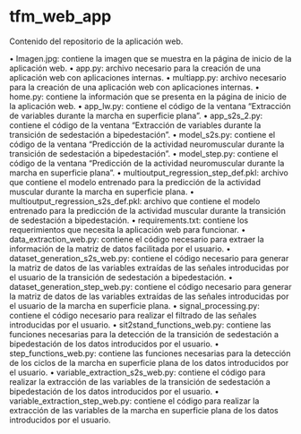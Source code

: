 # tfm_web_app

Contenido del repositorio de la aplicación web.

•	Imagen.jpg: contiene la imagen que se muestra en la página de inicio de la aplicación web.
•	app.py: archivo necesario para la creación de una aplicación web con aplicaciones internas.
•	multiapp.py: archivo necesario para la creación de una aplicación web con aplicaciones internas.
•	home.py: contiene la información que se presenta en la página de inicio de la aplicación web.
•	app_lw.py: contiene el código de la ventana “Extracción de variables durante la marcha en superficie plana”. 
•	app_s2s_2.py: contiene el código de la ventana “Extracción de variables durante la transición de sedestación a bipedestación”.
•	model_s2s.py: contiene el código de la ventana “Predicción de la actividad neuromuscular durante la transición de sedestación a bipedestación”.
•	model_step.py: contiene el código de la ventana “Predicción de la actividad neuromuscular durante la marcha en superficie plana”.
•	multioutput_regression_step_def.pkl: archivo que contiene el modelo entrenado para la predicción de la actividad muscular durante la marcha en superficie plana.
•	multioutput_regression_s2s_def.pkl: archivo que contiene el modelo entrenado para la predicción de la actividad muscular durante la transición de sedestación a bipedestación.
•	requirements.txt: contiene los requerimientos que necesita la aplicación web para funcionar.
•	data_extraction_web.py: contiene el código necesario para extraer la información de la matriz de datos facilitada por el usuario.
•	dataset_generation_s2s_web.py: contiene el código necesario para generar la matriz de datos de las variables extraídas de las señales introducidas por el usuario de la transición de sedestación a bipedestación.
•	dataset_generation_step_web.py: contiene el código necesario para generar la matriz de datos de las variables extraídas de las señales introducidas por el usuario de la marcha en superficie plana.
•	signal_processing.py: contiene el código necesario para realizar el filtrado de las señales introducidas por el usuario.
•	sit2stand_functions_web.py: contiene las funciones necesarias para la detección de la transición de sedestación a bipedestación de los datos introducidos por el usuario.
•	step_functions_web.py: contiene las funciones necesarias para la detección de los ciclos de la marcha en superficie plana de los datos introducidos por el usuario.
•	variable_extraction_s2s_web.py: contiene el código para realizar la extracción de las variables de la transición de sedestación a bipedestación de los datos introducidos por el usuario.
•	variable_extraction_step_web.py: contiene el código para realizar la extracción de las variables de la marcha en superficie plana de los datos introducidos por el usuario.
